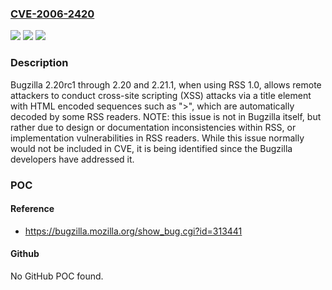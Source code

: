 ### [CVE-2006-2420](https://cve.mitre.org/cgi-bin/cvename.cgi?name=CVE-2006-2420)
![](https://img.shields.io/static/v1?label=Product&message=n%2Fa&color=blue)
![](https://img.shields.io/static/v1?label=Version&message=n%2Fa&color=blue)
![](https://img.shields.io/static/v1?label=Vulnerability&message=n%2Fa&color=brighgreen)

### Description

Bugzilla 2.20rc1 through 2.20 and 2.21.1, when using RSS 1.0, allows remote attackers to conduct cross-site scripting (XSS) attacks via a title element with HTML encoded sequences such as "&gt;", which are automatically decoded by some RSS readers.  NOTE: this issue is not in Bugzilla itself, but rather due to design or documentation inconsistencies within RSS, or implementation vulnerabilities in RSS readers.  While this issue normally would not be included in CVE, it is being identified since the Bugzilla developers have addressed it.

### POC

#### Reference
- https://bugzilla.mozilla.org/show_bug.cgi?id=313441

#### Github
No GitHub POC found.

